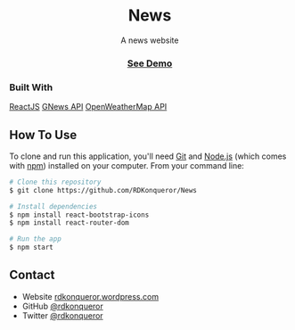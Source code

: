 <h1 align="center">News</h1>

<div align="center">
  A news website
  <h3>
    <a href="https://news-cbe48.firebaseapp.com/">
      See Demo
    </a>
  </h3>
</div>


### Built With

<!-- This section should list any major frameworks that you built your project using. Here are a few examples.-->

[ReactJS](https://reactjs.org/)
[GNews API](https://gnews.io/)
[OpenWeatherMap API](https://openweathermap.org/)


## How To Use

<!-- For example: -->

To clone and run this application, you'll need [Git](https://git-scm.com) and [Node.js](https://nodejs.org/en/download/) (which comes with [npm](http://npmjs.com)) installed on your computer. From your command line:

```bash
# Clone this repository
$ git clone https://github.com/RDKonqueror/News

# Install dependencies
$ npm install react-bootstrap-icons
$ npm install react-router-dom

# Run the app
$ npm start
```


## Contact

- Website [rdkonqueror.wordpress.com](https://rdkonqueror.wordpress.com)
- GitHub [@rdkonqueror](https://github.com/RDKonqueror)
- Twitter [@rdkonqueror](https://twitter.com/rdkonqueror)
